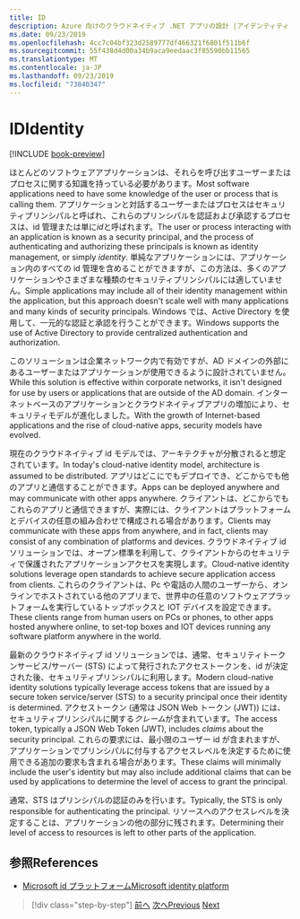```yaml
---
title: ID
description: Azure 向けのクラウドネイティブ .NET アプリの設計 |アイデンティティ
ms.date: 09/23/2019
ms.openlocfilehash: 4cc7c04bf323d2589777df466321f6801f511b6f
ms.sourcegitcommit: 55f438d4d00a34b9aca9eedaac3f85590bb11565
ms.translationtype: MT
ms.contentlocale: ja-JP
ms.lasthandoff: 09/23/2019
ms.locfileid: "73840347"
---
```

# <a name="identity"></a><span data-ttu-id="2aa8d-103">ID</span><span class="sxs-lookup"><span data-stu-id="2aa8d-103">Identity</span></span>

[!INCLUDE [book-preview](../../../includes/book-preview.md)]

<span data-ttu-id="2aa8d-104">ほとんどのソフトウェアアプリケーションは、それらを呼び出すユーザーまたはプロセスに関する知識を持っている必要があります。</span><span class="sxs-lookup"><span data-stu-id="2aa8d-104">Most software applications need to have some knowledge of the user or process that is calling them.</span></span> <span data-ttu-id="2aa8d-105">アプリケーションと対話するユーザーまたはプロセスはセキュリティプリンシパルと呼ばれ、これらのプリンシパルを認証および承認するプロセスは、id 管理または単に*id*と呼ばれます。</span><span class="sxs-lookup"><span data-stu-id="2aa8d-105">The user or process interacting with an application is known as a security principal, and the process of authenticating and authorizing these principals is known as identity management, or simply *identity*.</span></span> <span data-ttu-id="2aa8d-106">単純なアプリケーションには、アプリケーション内のすべての id 管理を含めることができますが、この方法は、多くのアプリケーションやさまざまな種類のセキュリティプリンシパルには適していません。</span><span class="sxs-lookup"><span data-stu-id="2aa8d-106">Simple applications may include all of their identity management within the application, but this approach doesn't scale well with many applications and many kinds of security principals.</span></span> <span data-ttu-id="2aa8d-107">Windows では、Active Directory を使用して、一元的な認証と承認を行うことができます。</span><span class="sxs-lookup"><span data-stu-id="2aa8d-107">Windows supports the use of Active Directory to provide centralized authentication and authorization.</span></span>

<!-- (insert figure showing Windows AD auth model) -->

<span data-ttu-id="2aa8d-108">このソリューションは企業ネットワーク内で有効ですが、AD ドメインの外部にあるユーザーまたはアプリケーションが使用できるように設計されていません。</span><span class="sxs-lookup"><span data-stu-id="2aa8d-108">While this solution is effective within corporate networks, it isn't designed for use by users or applications that are outside of the AD domain.</span></span> <span data-ttu-id="2aa8d-109">インターネットベースのアプリケーションとクラウドネイティブアプリの増加により、セキュリティモデルが進化しました。</span><span class="sxs-lookup"><span data-stu-id="2aa8d-109">With the growth of Internet-based applications and the rise of cloud-native apps, security models have evolved.</span></span>

<span data-ttu-id="2aa8d-110">現在のクラウドネイティブ id モデルでは、アーキテクチャが分散されると想定されています。</span><span class="sxs-lookup"><span data-stu-id="2aa8d-110">In today's cloud-native identity model, architecture is assumed to be distributed.</span></span> <span data-ttu-id="2aa8d-111">アプリはどこにでもデプロイでき、どこからでも他のアプリと通信することができます。</span><span class="sxs-lookup"><span data-stu-id="2aa8d-111">Apps can be deployed anywhere and may communicate with other apps anywhere.</span></span> <span data-ttu-id="2aa8d-112">クライアントは、どこからでもこれらのアプリと通信できますが、実際には、クライアントはプラットフォームとデバイスの任意の組み合わせで構成される場合があります。</span><span class="sxs-lookup"><span data-stu-id="2aa8d-112">Clients may communicate with these apps from anywhere, and in fact, clients may consist of any combination of platforms and devices.</span></span> <span data-ttu-id="2aa8d-113">クラウドネイティブ id ソリューションでは、オープン標準を利用して、クライアントからのセキュリティで保護されたアプリケーションアクセスを実現します。</span><span class="sxs-lookup"><span data-stu-id="2aa8d-113">Cloud-native identity solutions leverage open standards to achieve secure application access from clients.</span></span> <span data-ttu-id="2aa8d-114">これらのクライアントは、Pc や電話の人間のユーザーから、オンラインでホストされている他のアプリまで、世界中の任意のソフトウェアプラットフォームを実行しているトップボックスと IOT デバイスを設定できます。</span><span class="sxs-lookup"><span data-stu-id="2aa8d-114">These clients range from human users on PCs or phones, to other apps hosted anywhere online, to set-top boxes and IOT devices running any software platform anywhere in the world.</span></span>

<span data-ttu-id="2aa8d-115">最新のクラウドネイティブ id ソリューションでは、通常、セキュリティトークンサービス/サーバー (STS) によって発行されたアクセストークンを、id が決定された後、セキュリティプリンシパルに利用します。</span><span class="sxs-lookup"><span data-stu-id="2aa8d-115">Modern cloud-native identity solutions typically leverage access tokens that are issued by a secure token service/server (STS) to a security principal once their identity is determined.</span></span> <span data-ttu-id="2aa8d-116">アクセストークン (通常は JSON Web トークン (JWT)) には、セキュリティプリンシパルに関する*クレーム*が含まれています。</span><span class="sxs-lookup"><span data-stu-id="2aa8d-116">The access token, typically a JSON Web Token (JWT), includes *claims* about the security principal.</span></span> <span data-ttu-id="2aa8d-117">これらの要求には、最小限のユーザー id が含まれますが、アプリケーションでプリンシパルに付与するアクセスレベルを決定するために使用できる追加の要求も含まれる場合があります。</span><span class="sxs-lookup"><span data-stu-id="2aa8d-117">These claims will minimally include the user's identity but may also include additional claims that can be used by applications to determine the level of access to grant the principal.</span></span>

<!-- (insert figure showing basic handshake involving a principal, an STS, and an app) -->

<span data-ttu-id="2aa8d-118">通常、STS はプリンシパルの認証のみを行います。</span><span class="sxs-lookup"><span data-stu-id="2aa8d-118">Typically, the STS is only responsible for authenticating the principal.</span></span> <span data-ttu-id="2aa8d-119">リソースへのアクセスレベルを決定することは、アプリケーションの他の部分に残されます。</span><span class="sxs-lookup"><span data-stu-id="2aa8d-119">Determining their level of access to resources is left to other parts of the application.</span></span>

## <a name="references"></a><span data-ttu-id="2aa8d-120">参照</span><span class="sxs-lookup"><span data-stu-id="2aa8d-120">References</span></span>

- [<span data-ttu-id="2aa8d-121">Microsoft id プラットフォーム</span><span class="sxs-lookup"><span data-stu-id="2aa8d-121">Microsoft identity platform</span></span>](https://docs.microsoft.com/azure/active-directory/develop/)

>[!div class="step-by-step"]
><span data-ttu-id="2aa8d-122">[前へ](azure-monitor.md)
>[次へ](authentication-authorization.md)</span><span class="sxs-lookup"><span data-stu-id="2aa8d-122">[Previous](azure-monitor.md)
[Next](authentication-authorization.md)</span></span>
